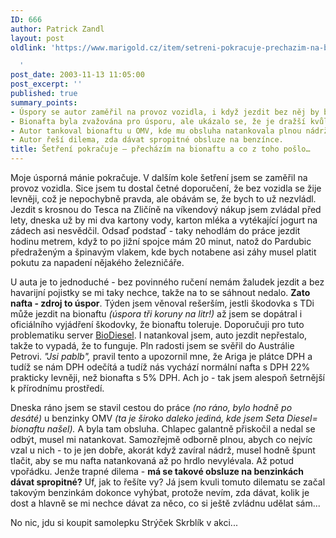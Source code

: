 ```yaml
---
ID: 666
author: Patrick Zandl
layout: post
oldlink: 'https://www.marigold.cz/item/setreni-pokracuje-prechazim-na-bionaftu-a-co-z-toho-poslo

  '
post_date: 2003-11-13 11:05:00
post_excerpt: ''
published: true
summary_points:
- Úspory se autor zaměřil na provoz vozidla, i když jezdit bez něj by bylo levnější.
- Bionafta byla zvažována pro úsporu, ale ukázalo se, že je dražší kvůli DPH.
- Autor tankoval bionaftu u OMV, kde mu obsluha natankovala plnou nádrž.
- Autor řeší dilema, zda dávat spropitné obsluze na benzínce.
title: Šetření pokračuje – přecházím na bionaftu a co z toho pošlo…
---
```


<p>
Moje úsporná mánie pokračuje. V dalším kole šetření jsem se zaměřil na provoz vozidla. Sice jsem tu dostal četné doporučení, že bez vozidla se žije levněji, což je nepochybně pravda, ale obávám se, že bych to už nezvládl. Jezdit s krosnou do Tesca na Zličíně na víkendový nákup&#160;jsem zvládal před lety, dneska už by mi dva kartony vody, karton mléka a vytékající jogurt na zádech asi nesvědčil. Odsaď podstaď - taky nehodlám do práce jezdit hodinu metrem, když to po jižní spojce mám 20 minut, natož do Pardubic předraženým a špinavým vlakem, kde bych notabene asi záhy musel platit pokutu za napadení nějakého železničáře. </p>

<p>
U auta je to jednoduché - bez povinného ručení nemám žaludek jezdit a bez havarijní pojistky se mi taky nechce, takže na to se sáhnout nedalo. <STRONG>Zato nafta - zdroj to úspor</STRONG>. Týden jsem věnoval rešerším, jestli škodovka s TDi může jezdit na bionaftu <EM>(úspora tři koruny na litr!)</EM> až jsem se dopátral i oficiálního vyjádření škodovky, že bionaftu toleruje. Doporučuji pro tuto problematiku server <A href="http://www.biodiesel.cz/" target=_blank>BioDiesel</A>. I natankoval jsem, auto jezdit nepřestalo, takže to vypadá, že to funguje. Pln radosti jsem se svěřil do Austrálie Petrovi. <EM>"Jsi pablb",</EM> pravil tento a upozornil mne, že Ariga je plátce DPH a tudíž se nám DPH odečítá a tudíž nás vychází normální nafta s DPH 22% prakticky levněji, než bionafta s 5% DPH. Ach jo - tak jsem alespoň šetrnější k přírodnímu prostředí. </p>

<p>
Dneska ráno jsem se stavil cestou do práce <EM>(no ráno, bylo hodně po desáté)</EM> u benzinky OMV <EM>(ta je široko daleko jediná, kde jsem Seta Diesel= bionaftu&#160;našel).</EM> A byla tam obsluha. Chlapec galantně přiskočil a nedal se odbýt, musel mi natankovat. Samozřejmě odborně plnou, abych co nejvíc vzal u nich - to je jen dobře, akorát když zavíral nádrž, musel hodně špunt tlačit, aby se mu nafta natankovaná&#160;až po hrdlo nevylévala. Až potud vpořádku. Jenže trapné dilema - <STRONG>má se takové obsluze na benzinkách dávat spropitné?</STRONG> Uf, jak to řešíte vy? Já jsem kvuli tomuto dilematu se začal takovým benzinkám dokonce vyhýbat, protože nevím, zda dávat, kolik je dost a hlavně se mi nechce dávat za něco, co si ještě zvládnu udělat sám... </p>

<p>
No nic, jdu si koupit samolepku Strýček Skrblík v akci...</p>